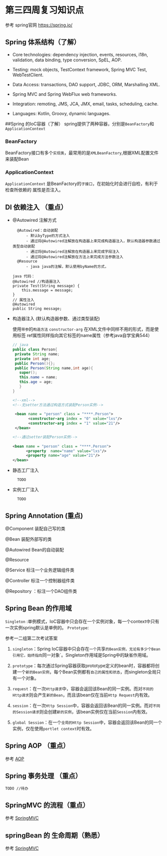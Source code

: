 # 第三四周复习知识点
参考 spring官网 https://spring.io/

## Spring 体系结构（了解）
- Core technologies: dependency injection, events, resources, i18n, validation, data binding, type conversion, SpEL, AOP.

- Testing: mock objects, TestContext framework, Spring MVC Test, WebTestClient.

- Data Access: transactions, DAO support, JDBC, ORM, Marshalling XML.

- Spring MVC and Spring WebFlux web frameworks.

- Integration: remoting, JMS, JCA, JMX, email, tasks, scheduling, cache.

- Languages: Kotlin, Groovy, dynamic languages.

##Spring 的IoC容器（了解）
spring提供了两种容器，分别是`BeanFactory`和`ApplicationContext`

### BeanFactory
BeanFactory接口有多个`实现类`，最常用的是`XMLBeanFactory`,根据XML配置文件来装配Bean

### ApplicationContext

`ApplicationContext` 是BeanFactory的`子接口`，在初始化时会进行自检，有利于检查所依赖的
属性是否注入。
## DI 依赖注入 （重点）
- @Autowired 注解方式
        
        @Autowired：自动装配
            - 默认byType的方式注入
            - 通过将@Autowired注解放在构造器上来完成构造器注入，默认构造器参数通过类型自动装配
            - 通过将@Autowired注解放在构造器上来完成字段注入
            - 通过将@Autowired注解放在方法上来完成方法参数注入
        @Resource
            - java java的注解，默认使用byName的方式，

    ```
    java 代码：
    @Autowired //构造器注入  
    private Test(String message) {  
        this.message = message;  
    } 
    // 属性注入
    @Autowired
    public String message;
    
    ``` 
- 构造器注入 (默认构造器参数、通过类型装配)
   
   使用`带参`的`构造方法` `constructor-arg` 
   在XML文件中同样不用<property>的形式，而是使用<constructor-arg>标签
   ref属性同样指向其它<bean>标签的name属性（参考java自学宝典544）
   ```java
  // java
  public class Person{
    private String name;
    private int age;
    public Person(){};
    public Person(String name,int age){
      super();
      this.name = name;
      this.age = age;
      }
  }
    ```
   ```xml
   <!--xml-->
   <!--无setter方法通过构造方式装配Person实例-->
      
    <bean name = "person" class = "****.Person">
          <constructor-arg index = "0" value="lxs"/>
          <constructor-arg index = "1" value="21"/>
    </bean>
    ```
    ```xml
    <!--通过setter装配Person实例-->
      
    <bean name = "person" class = "****.Person">
          <property  name="name" value="lxs"/>
          <property name="age" value="21"/>
    </bean>
    ```
   
- 静态工厂注入
   
        TODO
- 实例工厂注入

        TODO

## Spring Annotation (重点)
@Component 装配自己写的类

@Bean 装配外部写的类

@Autowired  Bean的自动装配

@Resource

@Service 标注一个业务逻辑组件类

@Controller 标注一个控制器组件类

@Repository ：标注一个DAO组件类

## Spring Bean 的作用域
 `Singleton` :单例模式，IoC容器中只会存在一个实例对象，每一个context中只有一次实例spring默认是单例的。
 `Prototype`:
 
 参考一二组第二次考试答案
 
 1. `singleton`：Spring IoC容器中只会存在`一个`共享`的Bean实例，无论有多少个Bean引用它，始终指向`同一对象`。Singleton作用域是Spring中的缺省作用域。
 
 2. `prototype`：每次通过Spring容器获取prototype定义的bean时，容器都将创建一个`新的Bean实例`，每个Bean实例都有`自己的属性和状态`，而singleton全局只有一个对象。
 
 3. `request`：在一次`Http请求`中，容器会返回该Bean的同一实例。而对`不同的Http请求`则会产生`新的Bean`，而且该bean仅在当前`Http Request`内有效。
 
 4. `session`：在一次`Http Session`中，容器会返回该Bean的同一实例。而对`不同的Session请求`则会创建`新的实例`，该bean实例仅在当前`Session`内有效。
 
 5. `global Session`：在一个`全局的Http Session`中，容器会返回该Bean的同一个实例，仅在使用`portlet context`时有效。

## Spring AOP （重点） 
参考 [AOP](../../java框架/spring/AOP.md)

## Spring 事务处理 （重点）

    TODO //待办
## SpringMVC 的流程（重点）
参考 [SpringMVC](../../java框架/spring/SpringMVC.md)

## springBean 的 生命周期（熟悉）
参考 [SpringMVC](../../java框架/spring/SpringBean生命周期.md)





   